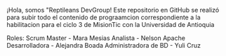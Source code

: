 ¡Hola, somos "Reptileans DevGroup!
Este repositorio en GitHub se realizó para subir todo el contenido de prograamcion correspondiente a la habilitacion para el ciclo 3 de MisionTic con la Universidad de Antioquia

Roles:
Scrum Master - Mara Mesias
Analista - Nelson Apache
Desarrolladora - Alejandra Boada
Administradora de BD - Yuli Cruz
